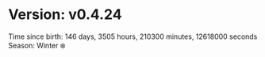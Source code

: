 # Version: v0.4.24
Time since birth: 146 days, 3505 hours, 210300 minutes, 12618000 seconds
Season: Winter ❄️
